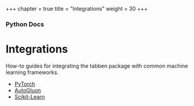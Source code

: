 +++
chapter = true
title = "Integrations"
weight = 30
+++

### Python Docs

# Integrations

How-to guides for integrating the tabben package with common machine learning frameworks.

- [PyTorch](./pytorch)
- [AutoGluon](./autogluon)
- [Scikit-Learn](./scikit-learn)
